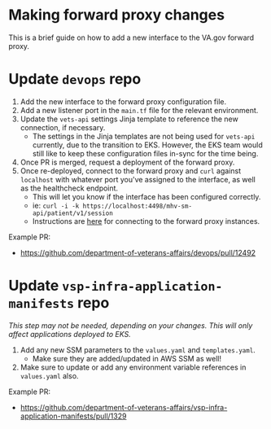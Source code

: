 # Making forward proxy changes

This is a brief guide on how to add a new interface to the VA.gov forward proxy.

# Update `devops` repo

1. Add the new interface to the forward proxy configuration file.
2. Add a new listener port in the `main.tf` file for the relevant environment.
3. Update the `vets-api` settings Jinja template to reference the new connection, if necessary.
    - The settings in the Jinja templates are not being used for `vets-api` currently, due to the transition to EKS. However, the EKS team would still like to keep these configuration files in-sync for the time being. 
5. Once PR is merged, request a deployment of the forward proxy.
6. Once re-deployed, connect to the forward proxy and `curl` against `localhost` with whatever port you've assigned to the interface, as well as the healthcheck endpoint.
    - This will let you know if the interface has been configured correctly.
    - ie: `curl -i -k https://localhost:4498/mhv-sm-api/patient/v1/session`
    - Instructions are [here](https://github.com/department-of-veterans-affairs/va.gov-team/blob/master/products/health-care/digital-health-modernization/engineering/mhv-api-tunnel-setup.md#per-session-setup) for connecting to the forward proxy instances.

Example PR:
- https://github.com/department-of-veterans-affairs/devops/pull/12492

# Update `vsp-infra-application-manifests` repo

_This step may not be needed, depending on your changes. This will only affect applications deployed to EKS._

1. Add any new SSM parameters to the `values.yaml` and `templates.yaml`.
    - Make sure they are added/updated in AWS SSM as well! 
3. Make sure to update or add any environment variable references in `values.yaml` also.

Example PR:
- https://github.com/department-of-veterans-affairs/vsp-infra-application-manifests/pull/1329
